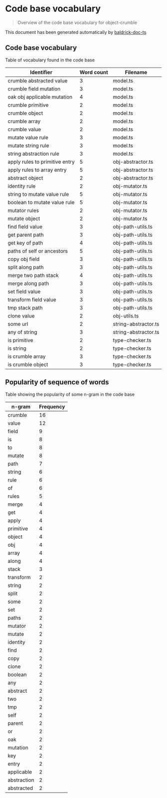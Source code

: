# Code base vocabulary

> Overview of the code base vocabulary for object-crumble

This document has been generated automatically by
[baldrick-doc-ts](https://github.com/flarebyte/baldrick-doc-ts)

## Code base vocabulary

Table of vocabulary found in the code base

| Identifier                     | Word count | Filename             |
| ------------------------------ | ---------- | -------------------- |
| crumble abstracted value       | 3          | model.ts             |
| crumble field mutation         | 3          | model.ts             |
| oak obj applicable mutation    | 4          | model.ts             |
| crumble primitive              | 2          | model.ts             |
| crumble object                 | 2          | model.ts             |
| crumble array                  | 2          | model.ts             |
| crumble value                  | 2          | model.ts             |
| mutate value rule              | 3          | model.ts             |
| mutate string rule             | 3          | model.ts             |
| string abstraction rule        | 3          | model.ts             |
| apply rules to primitive entry | 5          | obj-abstractor.ts    |
| apply rules to array entry     | 5          | obj-abstractor.ts    |
| abstract object                | 2          | obj-abstractor.ts    |
| identity rule                  | 2          | obj-mutator.ts       |
| string to mutate value rule    | 5          | obj-mutator.ts       |
| boolean to mutate value rule   | 5          | obj-mutator.ts       |
| mutator rules                  | 2          | obj-mutator.ts       |
| mutate object                  | 2          | obj-mutator.ts       |
| find field value               | 3          | obj-path-utils.ts    |
| get parent path                | 3          | obj-path-utils.ts    |
| get key of path                | 4          | obj-path-utils.ts    |
| paths of self or ancestors     | 5          | obj-path-utils.ts    |
| copy obj field                 | 3          | obj-path-utils.ts    |
| split along path               | 3          | obj-path-utils.ts    |
| merge two path stack           | 4          | obj-path-utils.ts    |
| merge along path               | 3          | obj-path-utils.ts    |
| set field value                | 3          | obj-path-utils.ts    |
| transform field value          | 3          | obj-path-utils.ts    |
| tmp stack path                 | 3          | obj-path-utils.ts    |
| clone value                    | 2          | obj-utils.ts         |
| some url                       | 2          | string-abstractor.ts |
| any of string                  | 3          | string-abstractor.ts |
| is primitive                   | 2          | type-checker.ts      |
| is string                      | 2          | type-checker.ts      |
| is crumble array               | 3          | type-checker.ts      |
| is crumble object              | 3          | type-checker.ts      |

## Popularity of sequence of words

Table showing the popularity of some n-gram in the code base

| n-gram      | Frequency |
| ----------- | --------- |
| crumble     | 16        |
| value       | 12        |
| field       | 9         |
| is          | 8         |
| to          | 8         |
| mutate      | 8         |
| path        | 7         |
| string      | 6         |
| rule        | 6         |
| of          | 6         |
| rules       | 5         |
| merge       | 4         |
| get         | 4         |
| apply       | 4         |
| primitive   | 4         |
| object      | 4         |
| obj         | 4         |
| array       | 4         |
| along       | 4         |
| stack       | 3         |
| transform   | 2         |
| string      | 2         |
| split       | 2         |
| some        | 2         |
| set         | 2         |
| paths       | 2         |
| mutator     | 2         |
| mutate      | 2         |
| identity    | 2         |
| find        | 2         |
| copy        | 2         |
| clone       | 2         |
| boolean     | 2         |
| any         | 2         |
| abstract    | 2         |
| two         | 2         |
| tmp         | 2         |
| self        | 2         |
| parent      | 2         |
| or          | 2         |
| oak         | 2         |
| mutation    | 2         |
| key         | 2         |
| entry       | 2         |
| applicable  | 2         |
| abstraction | 2         |
| abstracted  | 2         |
